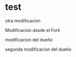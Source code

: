 # test
otra modificacion

Modificacion desde el Fork

modificacion del dueño

segunda modificacion del dueño

